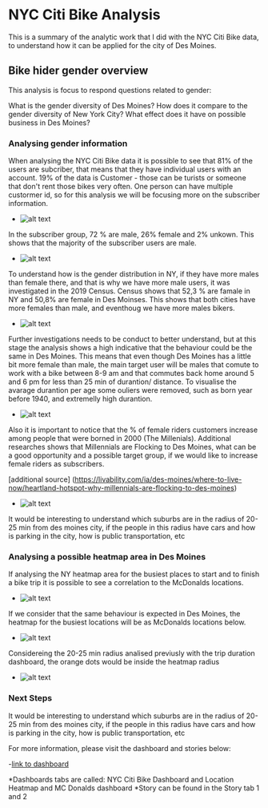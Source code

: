 # NYC Citi Bike Analysis

This is a summary of the analytic work that I did with the NYC Citi Bike data, to understand how it can be applied for the city of Des Moines.

## Bike hider gender overview  
This analysis is focus to respond questions related to gender: 

What is the gender diversity of Des Moines? How does it compare to the gender diversity of New York City? What effect does it have on possible business in Des Moines?

### Analysing gender information
When analysing the NYC Citi Bike data it is possible to see that 81% of the users are subcriber, that means that they have individual users with an account.
19% of the data is Customer - those can be turists or someone that don't rent those bikes very often. One person can have multiple custormer id, so for this analysis we will be focusing more on the subscriber information.

- ![alt text](https://github.com/DaniGio/Bikesharing2/blob/master/Pic/Type%20of%20customer.png)

In the subscriber group, 72 % are male, 26% female and 2% unkown. This shows that the majority of the subscriber users are male.

- ![alt text](https://github.com/DaniGio/Bikesharing2/blob/master/Pic/Type%20and%20Gender.png)

To understand how is the gender distribution in NY, if they have more males than female there, and that is why we have more male users, it was investigated in the 2019 Census. Census shows that 52,3 % are famale in NY and 50,8% are female in Des Moinses. This shows that both cities have more females than male, and eventhoug we have more males bikers. 

- ![alt text](https://github.com/DaniGio/Bikesharing2/blob/master/Pic/Census.png)

Further investigations needs to be conduct to better understand, but at this stage the analysis shows a high indicative that the behaviour could be the same in Des Moines. 
This means that even though Des Moines has a little bit more female than male, the main target user will be males that comute to work with a bike between 8-9 am and that commutes back home around 5 and 6 pm for less than 25 min of durantion/ distance. 
To visualise the avarage durantion per age some ouliers were removed, such as born year before 1940, and extremelly high durantion.

- ![alt text](https://github.com/DaniGio/Bikesharing2/blob/master/Pic/Dashboard.png)

Also it is important to notice that the % of female riders customers increase among people that were borned in 2000 (The Millenials). Additional researches shows that Millennials are Flocking to Des Moines, what can be a good opportunity and a possible target group, if we would like to increase female riders as subscribers.

[additional source] (https://livability.com/ia/des-moines/where-to-live-now/heartland-hotspot-why-millennials-are-flocking-to-des-moines)

- ![alt text](https://github.com/DaniGio/Bikesharing2/blob/master/Pic/Milleniums%20numbers.png)

It would be interesting to understand which suburbs are in the radius of 20-25 min from des moines city, if the people in this radius have cars and how is parking in the city, how is public transportation, etc

### Analysing a possible heatmap area in Des Moines
If analysing the NY heatmap area for the busiest places to start and to finish a bike trip it is possible to see a correlation to the McDonalds locations.

- ![alt text](https://github.com/DaniGio/Bikesharing2/blob/master/Pic/Heatmap%20and%20McDonalds.png)

If we consider that the same behaviour is expected in Des Moines, the heatmap for the busiest locations will be as McDonalds locations below.

- ![alt text](https://github.com/DaniGio/Bikesharing2/blob/master/Pic/Mcdonalds%20distribution%20in%20DesMoines.png)

Considereing the 20-25 min radius analised previusly with the trip duration dashboard, the orange dots would be inside the heatmap radius

- ![alt text](https://github.com/DaniGio/Bikesharing2/blob/master/Pic/Distance.png)

### Next Steps
It would be interesting to understand which suburbs are in the radius of 20-25 min from des moines city, if the people in this radius have cars and how is parking in the city, how is public transportation, etc

For more information, please visit the dashboard and stories below:

-[link to dashboard](https://public.tableau.com/profile/danigio#!/vizhome/Module14_black_15872127517640/LocationHeatmapandMCDonaldsdashboard?publish=yes)

*Dashboards tabs are called: NYC Citi Bike Dashboard and Location Heatmap and MC Donalds dashboard
*Story can be found in the Story tab 1 and 2